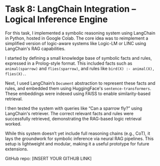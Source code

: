 # Task 8: LangChain Integration – Logical Inference Engine

For this task, I implemented a symbolic reasoning system using LangChain in Python, hosted in Google Colab. The core idea was to reimplement a simplified version of logic-aware systems like Logic-LM or LINC using LangChain's RAG capabilities.

I started by defining a small knowledge base of symbolic facts and rules, expressed in a Prolog-style format. This included facts such as `animal(sparrow)` and `flies(sparrow)`, and rules like `bird(X) :- animal(X), flies(X).`.

Next, I used LangChain’s `Document` abstraction to represent these facts and rules, and embedded them using HuggingFace's `sentence-transformers`. These embeddings were indexed using FAISS to enable similarity-based retrieval.

I then tested the system with queries like “Can a sparrow fly?” using LangChain's retriever. The correct relevant facts and rules were successfully retrieved, demonstrating the RAG-based logic retrieval worked.

While this system doesn’t yet include full reasoning chains (e.g., CoT), it lays the groundwork for symbolic inference via neural RAG pipelines. This setup is lightweight and modular, making it a useful prototype for future extensions.

GitHub repo: [INSERT YOUR GITHUB LINK]

